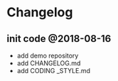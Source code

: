 # Changelog

## init code @2018-08-16

* add demo repository
* add CHANGELOG.md
* add CODING _STYLE.md
